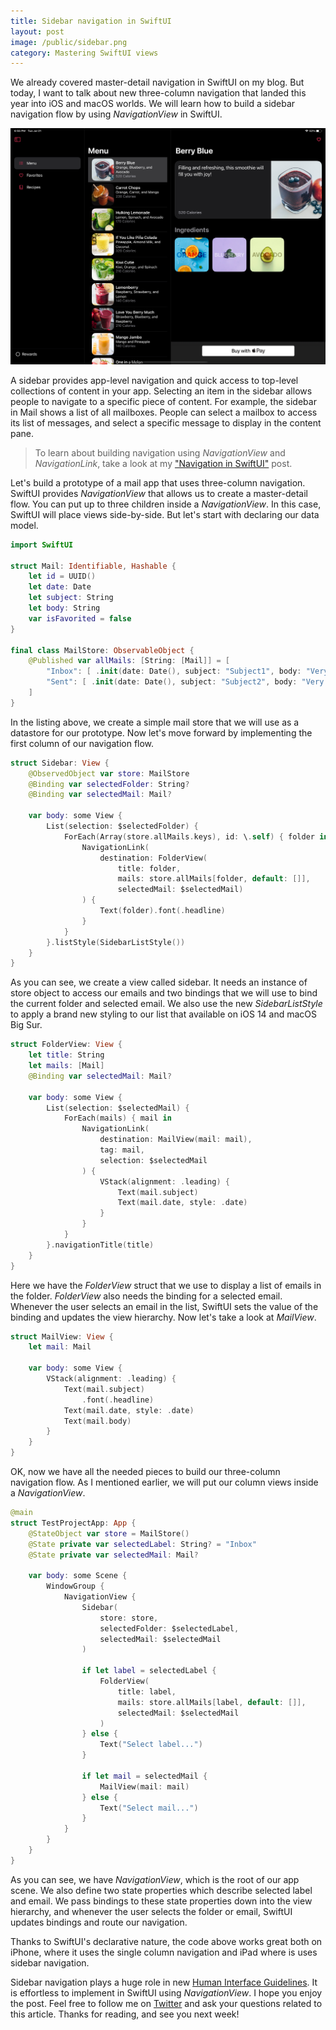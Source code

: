 ```yaml
---
title: Sidebar navigation in SwiftUI
layout: post
image: /public/sidebar.png
category: Mastering SwiftUI views
---
```


We already covered master-detail navigation in SwiftUI on my blog. But today, I want to talk about new three-column navigation that landed this year into iOS and macOS worlds. We will learn how to build a sidebar navigation flow by using *NavigationView* in SwiftUI.

![sidebar](/public/sidebar.png)

A sidebar provides app-level navigation and quick access to top-level collections of content in your app. Selecting an item in the sidebar allows people to navigate to a specific piece of content. For example, the sidebar in Mail shows a list of all mailboxes. People can select a mailbox to access its list of messages, and select a specific message to display in the content pane.

> To learn about building navigation using *NavigationView* and *NavigationLink*, take a look at my ["Navigation in SwiftUI"](/2020/07/21/sidebar-navigation-in-swiftui/) post.

Let's build a prototype of a mail app that uses three-column navigation. SwiftUI provides *NavigationView* that allows us to create a master-detail flow. You can put up to three children inside a *NavigationView*. In this case, SwiftUI will place views side-by-side. But let's start with declaring our data model. 

```swift
import SwiftUI

struct Mail: Identifiable, Hashable {
    let id = UUID()
    let date: Date
    let subject: String
    let body: String
    var isFavorited = false
}

final class MailStore: ObservableObject {
    @Published var allMails: [String: [Mail]] = [
        "Inbox": [ .init(date: Date(), subject: "Subject1", body: "Very long body...") ],
        "Sent": [ .init(date: Date(), subject: "Subject2", body: "Very long body...") ],
    ]
}
```

In the listing above, we create a simple mail store that we will use as a datastore for our prototype. Now let's move forward by implementing the first column of our navigation flow.

```swift
struct Sidebar: View {
    @ObservedObject var store: MailStore
    @Binding var selectedFolder: String?
    @Binding var selectedMail: Mail?

    var body: some View {
        List(selection: $selectedFolder) {
            ForEach(Array(store.allMails.keys), id: \.self) { folder in
                NavigationLink(
                    destination: FolderView(
                        title: folder,
                        mails: store.allMails[folder, default: []],
                        selectedMail: $selectedMail)
                ) {
                    Text(folder).font(.headline)
                }
            }
        }.listStyle(SidebarListStyle())
    }
}
```

As you can see, we create a view called sidebar. It needs an instance of store object to access our emails and two bindings that we will use to bind the current folder and selected email. We also use the new *SidebarListStyle* to apply a brand new styling to our list that available on iOS 14 and macOS Big Sur. 

```swift
struct FolderView: View {
    let title: String
    let mails: [Mail]
    @Binding var selectedMail: Mail?

    var body: some View {
        List(selection: $selectedMail) {
            ForEach(mails) { mail in
                NavigationLink(
                    destination: MailView(mail: mail),
                    tag: mail,
                    selection: $selectedMail
                ) {
                    VStack(alignment: .leading) {
                        Text(mail.subject)
                        Text(mail.date, style: .date)
                    }
                }
            }
        }.navigationTitle(title)
    }
}
```

Here we have the *FolderView* struct that we use to display a list of emails in the folder. *FolderView* also needs the binding for a selected email. Whenever the user selects an email in the list, SwiftUI sets the value of the binding and updates the view hierarchy. Now let's take a look at *MailView*.

```swift
struct MailView: View {
    let mail: Mail

    var body: some View {
        VStack(alignment: .leading) {
            Text(mail.subject)
                .font(.headline)
            Text(mail.date, style: .date)
            Text(mail.body)
        }
    }
}
```

OK, now we have all the needed pieces to build our three-column navigation flow. As I mentioned earlier, we will put our column views inside a *NavigationView*.

```swift
@main
struct TestProjectApp: App {
    @StateObject var store = MailStore()
    @State private var selectedLabel: String? = "Inbox"
    @State private var selectedMail: Mail?

    var body: some Scene {
        WindowGroup {
            NavigationView {
                Sidebar(
                    store: store,
                    selectedFolder: $selectedLabel,
                    selectedMail: $selectedMail
                )

                if let label = selectedLabel {
                    FolderView(
                        title: label,
                        mails: store.allMails[label, default: []],
                        selectedMail: $selectedMail
                    )
                } else {
                    Text("Select label...")
                }

                if let mail = selectedMail {
                    MailView(mail: mail)
                } else {
                    Text("Select mail...")
                }
            }
        }
    }
}
```

As you can see, we have *NavigationView*, which is the root of our app scene. We also define two state properties which describe selected label and email. We pass bindings to these state properties down into the view hierarchy, and whenever the user selects the folder or email, SwiftUI updates bindings and route our navigation.

Thanks to SwiftUI's declarative nature, the code above works great both on iPhone, where it uses the single column navigation and iPad where is uses sidebar navigation.

Sidebar navigation plays a huge role in new [Human Interface Guidelines](https://developer.apple.com/design/human-interface-guidelines/ios/bars/sidebars/). It is effortless to implement in SwiftUI using *NavigationView*. I hope you enjoy the post. Feel free to follow me on [Twitter](https://twitter.com/mecid) and ask your questions related to this article. Thanks for reading, and see you next week!
